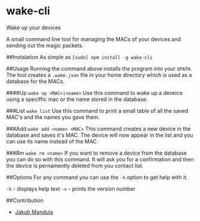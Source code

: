 wake-cli
====

Wake up your devices

A small command line tool for managing the MACs of your devices and sending out the magic packets.

##Instalation
As simple as `[sudo] npm install -g wake-cli`

##Usage
  Running the command above installs the program into your `$PATH`. The tool creates a `.wake.json` file in your home directory which is used as a database for the MACs.

####Up
  `wake up <MAC>|<name>`
  Use this command to wake up a deveice using a speciffic mac or the name stored in the database.

###List
  `wake list`
  Use this command to print a small table of all the saved MAC's and the names you gave them.

###Add
  `wake add <name> <MAC>`
  This command creates a new device in the database and saves it's MAC. The device will now appear in the list and you can use its name instead of the MAC.

###Rm
  `wake rm <name>`
  If you want to remove a device from the database you can do so with this command. It will ask you for a confirmation and then the device is pernamently deleted from you contact list.

##Options
For any command you can use the `-h` option to get help with it.

  `-h` - displays help text
  `-v` - prints the version number

##Contribution
  * [Jakub Mandula]("https://github.com/zpiman")

